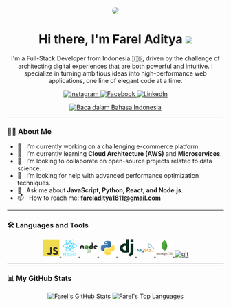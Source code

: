 <div id="header" align="center">
  <img src="https://github.com/Fareladitya-code.png" width="100" style="border-radius:50%"/>
  <h1>
    Hi there, I'm Farel Aditya
    <img src="https://emojis.slackmojis.com/emojis/images/1531849430/4246/blob-sunglasses.gif?1531849430" width="30"/>
  </h1>
  <p>
    I'm a Full-Stack Developer from Indonesia 🇮🇩, driven by the challenge of architecting digital experiences that are both powerful and intuitive. I specialize in turning ambitious ideas into high-performance web applications, one line of elegant code at a time.
  </p>
  <p align="center">
    <a href="https://www.instagram.com/farel_dit/">
      <img src="https://img.shields.io/badge/Instagram-E4405F?style=for-the-badge&logo=instagram&logoColor=white" alt="Instagram"/>
    </a>
    <a href="https://www.facebook.com/farel.aditya.662124">
      <img src="https://img.shields.io/badge/Facebook-1877F2?style=for-the-badge&logo=facebook&logoColor=white" alt="Facebook"/>
    </a>
    <a href="https://linkedin.com/in/gantilah-dengan-profil-linkedin-anda">
      <img src="https://img.shields.io/badge/LinkedIn-0077B5?style=for-the-badge&logo=linkedin&logoColor=white" alt="LinkedIn"/>
    </a>
  </p>
  <p align="center">
    <a href="README.id.md"><img src="https://img.shields.io/badge/Baca%20dalam-Bahasa%20Indonesia-red?style=for-the-badge" alt="Baca dalam Bahasa Indonesia"/></a>
  </p>
</div>

---

### 👨‍💻 About Me

- 🔭 &nbsp; I’m currently working on a challenging e-commerce platform.
- 🌱 &nbsp; I’m currently learning **Cloud Architecture (AWS)** and **Microservices**.
- 👯 &nbsp; I’m looking to collaborate on open-source projects related to data science.
- 🤔 &nbsp; I’m looking for help with advanced performance optimization techniques.
- 💬 &nbsp; Ask me about **JavaScript, Python, React, and Node.js**.
- 📫 &nbsp; How to reach me: **[fareladitya1811@gmail.com](mailto:fareladitya1811@gmail.com)**

---

### 🛠 Languages and Tools

<p align="center">
  <a href="https://developer.mozilla.org/en-US/docs/Web/JavaScript" target="_blank" rel="noreferrer"> <img src="https://raw.githubusercontent.com/devicons/devicon/master/icons/javascript/javascript-original.svg" alt="javascript" width="40" height="40"/> </a>
  <a href="https://reactjs.org/" target="_blank" rel="noreferrer"> <img src="https://raw.githubusercontent.com/devicons/devicon/master/icons/react/react-original-wordmark.svg" alt="react" width="40" height="40"/> </a>
  <a href="https://nodejs.org" target="_blank" rel="noreferrer"> <img src="https://raw.githubusercontent.com/devicons/devicon/master/icons/nodejs/nodejs-original-wordmark.svg" alt="nodejs" width="40" height="40"/> </a>
  <a href="https://www.python.org" target="_blank" rel="noreferrer"> <img src="https://raw.githubusercontent.com/devicons/devicon/master/icons/python/python-original.svg" alt="python" width="40" height="40"/> </a>
  <a href="https://www.djangoproject.com/" target="_blank" rel="noreferrer"> <img src="https://raw.githubusercontent.com/devicons/devicon/master/icons/django/django-plain.svg" alt="django" width="40" height="40"/> </a>
  <a href="https://www.mysql.com/" target="_blank" rel="noreferrer"> <img src="https://raw.githubusercontent.com/devicons/devicon/master/icons/mysql/mysql-original-wordmark.svg" alt="mysql" width="40" height="40"/> </a>
  <a href="https://www.mongodb.com/" target="_blank" rel="noreferrer"> <img src="https://raw.githubusercontent.com/devicons/devicon/master/icons/mongodb/mongodb-original-wordmark.svg" alt="mongodb" width="40" height="40"/> </a>
  <a href="https://git-scm.com/" target="_blank" rel="noreferrer"> <img src="https://www.vectorlogo.zone/logos/git-scm/git-scm-icon.svg" alt="git" width="40" height="40"/> </a>
</p>

---

### 📊 My GitHub Stats

<p align="center">
  <a href="https://github.com/Fareladitya-code">
    <img src="https://github-readme-stats.vercel.app/api?username=Fareladitya-code&show_icons=true&theme=tokyonight&include_all_commits=true&count_private=true" alt="Farel's GitHub Stats"/>
    <img src="https://github-readme-stats.vercel.app/api/top-langs/?username=Fareladitya-code&layout=compact&theme=tokyonight&langs_count=8" alt="Farel's Top Languages"/>

  </a>
</p>
